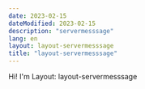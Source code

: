 ```yaml
---
date: 2023-02-15
dateModified: 2023-02-15
description: "servermesssage"
lang: en
layout: layout-servermesssage
title: "layout-servermesssage"
---
```

<div class="well mrgn-tp-lg"><p>Hi!  I'm Layout: layout-servermesssage</p></div>
